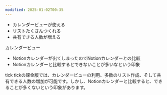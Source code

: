 ```yaml
---
modified: 2025-01-02T00:35
---
```

  

- カレンダービューが使える
- リストたくさんつくれる
- 共有できる人数が増える

  

カレンダービュー

- Notionカレンダーが出てしまったのでNotionカレンダーとの比較
- Notionカレンダーと比較するとできないことが多いなという印象

tick tickの課金版では、カレンダービューの利用、多数のリスト作成、そして共有できる人数の増加が可能です。しかし、Notionカレンダーと比較すると、できることが多くないという印象があります。